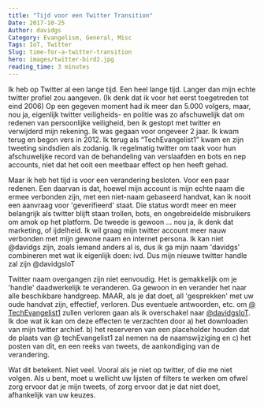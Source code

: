 ```yaml
---
title: "Tijd voor een Twitter Transition"
Date: 2017-10-25
Author: davidgs
Category: Evangelism, General, Misc
Tags: IoT, Twitter
Slug: time-for-a-twitter-transition
hero: images/twitter-bird2.jpg
reading_time: 3 minutes
---
```


Ik heb op Twitter al een lange tijd. Een heel lange tijd. Langer dan mijn echte twitter profiel zou aangeven. (Ik denk dat ik voor het eerst toegetreden tot eind 2006) Op een gegeven moment had ik meer dan 5.000 volgers, maar, nou ja, eigenlijk twitter veiligheids- en politie was zo afschuwelijk dat om redenen van persoonlijke veiligheid, ben ik gestopt met twitter en verwijderd mijn rekening. Ik was gegaan voor ongeveer 2 jaar. Ik kwam terug en begon vers in 2012. Ik terug als “TechEvangelist1” kwam en zijn tweeting sindsdien als zodanig. Ik regelmatig twitter om taak voor hun afschuwelijke record van de behandeling van verslaafden en bots en nep accounts, niet dat het ooit een meetbaar effect op hen heeft gehad.

Maar ik heb het tijd is voor een verandering besloten. Voor een paar redenen. Een daarvan is dat, hoewel mijn account is mijn echte naam die ermee verbonden zijn, met een niet-naam gebaseerd handvat, kan ik nooit een aanvraag voor 'geverifieerd' staat. Die status wordt meer en meer belangrijk als twitter blijft staan trollen, bots, en ongebreidelde misbruikers om amok op het platform. De tweede is gewoon ... nou ja, ik denk dat marketing, of ijdelheid. Ik wil graag mijn twitter account meer nauw verbonden met mijn gewone naam en internet persona. Ik kan niet @davidgs zijn, zoals iemand anders al is, dus ik ga mijn naam 'davidgs' combineren met wat ik eigenlijk doen: ivd. Dus mijn nieuwe twitter handle zal zijn @davidgsIoT

Twitter naam overgangen zijn niet eenvoudig. Het is gemakkelijk om je 'handle' daadwerkelijk te veranderen. Ga gewoon in en verander het naar alle beschikbare handgreep. MAAR, als je dat doet, all 'gesprekken' met uw oude handvat zijn, effectief, verloren. Dus eventuele antwoorden, etc. om [@ TechEvangelist1](https://twitter.com/TechEvangelist1) zullen verloren gaan als ik overschakel naar [@davidgsIoT](https://twitter.com/davidgsIoT). Ik doe wat ik kan om deze effecten te verzachten door a) het downloaden van mijn twitter archief. b) het reserveren van een placeholder houden dat de plaats van @ techEvangelist1 zal nemen na de naamswijziging en c) het posten van dit, en een reeks van tweets, de aankondiging van de verandering.

Wat dit betekent. Niet veel. Vooral als je niet op twitter, of die me niet volgen. Als u bent, moet u wellicht uw lijsten of filters te werken om ofwel zorg ervoor dat je mijn tweets, of zorg ervoor dat je dat niet doet, afhankelijk van uw keuzes.​
